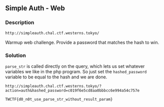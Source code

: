 ## Simple Auth - Web

### Description

    http://simpleauth.chal.ctf.westerns.tokyo/

Warmup web challenge. Provide a password that matches the hash to win.

### Solution

`parse_str` is called directly on the query, which lets us set whatever variables we like in the php program. So just set the `hashed_password` variable to be equal to the hash and we are done.

    http://simpleauth.chal.ctf.westerns.tokyo/?action=auth&hashed_password=c019f6e5cd8aa0bbbcc6e994a54c757e

    TWCTF{d0_n0t_use_parse_str_without_result_param}
